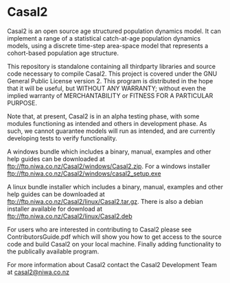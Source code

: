 Casal2
======

Casal2 is an open source age structured population dynamics model. 
It can implement a range of a statistical catch-at-age 
population dynamics models, using a discrete time-step 
area-space model that represents a cohort-based 
population age structure. 

This repository is standalone containing all thirdparty 
libraries and source code necessary to compile Casal2. 
This project is covered under the GNU General Public 
License version 2. This program is distributed in the 
hope that it will be useful, but WITHOUT ANY WARRANTY; 
without even the implied warranty of MERCHANTABILITY 
or FITNESS FOR A PARTICULAR PURPOSE.

Note that, at present, Casal2 is in an alpha testing phase, with some modules functioning as intended and others in development phase. As such, we cannot guarantee models will run as intended, and are currently developing tests to verify functionality.

A windows bundle which includes a binary, manual, 
examples and other help guides can be downloaded at 
ftp://ftp.niwa.co.nz/Casal2/windows/Casal2.zip. For a
windows installer ftp://ftp.niwa.co.nz/Casal2/windows/casal2_setup.exe


A linux bundle  installer which includes a binary, manual, 
examples and other help guides can be downloaded at 
ftp://ftp.niwa.co.nz/Casal2/linux/Casal2.tar.gz. There is
also a debian installer available for download at ftp://ftp.niwa.co.nz/Casal2/linux/Casal2.deb


For users who are interested in contributing to 
Casal2 please see ContributorsGuide.pdf which will 
show you how to get access to the source code and 
build Casal2 on your local machine. Finally adding 
functionality to the publically available program.


For more information about Casal2 contact the Casal2 
Development Team at casal2@niwa.co.nz

